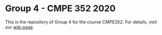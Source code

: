 # Group 4 - CMPE 352 2020
This is the repository of Group 4 for the course CMPE352. For details, visit our [wiki page](https://github.com/bounswe/bounswe2020group4/wiki).
